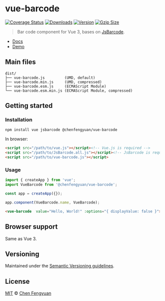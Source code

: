 # vue-barcode

[![Coverage Status](https://img.shields.io/codecov/c/github/fengyuanchen/vue-barcode.svg)](https://codecov.io/gh/fengyuanchen/vue-barcode) [![Downloads](https://img.shields.io/npm/dm/@chenfengyuan/vue-barcode.svg)](https://www.npmjs.com/package/@chenfengyuan/vue-barcode) [![Version](https://img.shields.io/npm/v/@chenfengyuan/vue-barcode.svg)](https://www.npmjs.com/package/@chenfengyuan/vue-barcode) [![Gzip Size](https://img.shields.io/bundlephobia/minzip/@chenfengyuan/vue-barcode.svg)](https://unpkg.com/@chenfengyuan/vue-barcode/dist/vue-barcode.js)

> Bar code component for Vue 3, bases on [JsBarcode](https://github.com/lindell/JsBarcode).

- [Docs](src/README.md)
- [Demo](https://fengyuanchen.github.io/vue-barcode)

## Main files

```text
dist/
├── vue-barcode.js         (UMD, default)
├── vue-barcode.min.js     (UMD, compressed)
├── vue-barcode.esm.js     (ECMAScript Module)
└── vue-barcode.esm.min.js (ECMAScript Module, compressed)
```

## Getting started

### Installation

```shell
npm install vue jsbarcode @chenfengyuan/vue-barcode
```

In browser:

```html
<script src="/path/to/vue.js"></script><!-- Vue.js is required -->
<script src="/path/to/JsBarcode.all.js"></script><!-- JsBarcode is required -->
<script src="/path/to/vue-barcode.js"></script>
```

### Usage

```js
import { createApp } from 'vue';
import VueBarcode from '@chenfengyuan/vue-barcode';

const app = createApp({});

app.component(VueBarcode.name, VueBarcode);
```

```html
<vue-barcode  value="Hello, World!" :options="{ displayValue: false }"></vue-barcode>
```

## Browser support

Same as Vue 3.

## Versioning

Maintained under the [Semantic Versioning guidelines](https://semver.org/).

## License

[MIT](https://opensource.org/licenses/MIT) © [Chen Fengyuan](https://chenfengyuan.com/)
